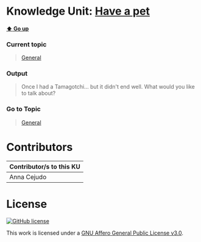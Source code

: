 # Knowledge Unit: [Have a pet](../../knowledge_units/general/have-a-pet.md)

#### [:arrow_up: Go up](../../topics/general.md)
### Current topic
> [General](../../topics/general.md)
### Output
> Once I had a Tamagotchi... but it didn&#039;t end well. What would you like to talk about?
### Go to Topic
> [General](../../topics/general.md)


# Contributors

| Contributor/s to this KU |
| - | 
| Anna Cejudo |

# License
[![GitHub license](https://img.shields.io/github/license/inbrainz/cerebro)](https://github.com/inbrainz/cerebro/blob/master/LICENSE)

This work is licensed under a [GNU Affero General Public License v3.0](https://www.gnu.org/licenses/agpl-3.0.txt).